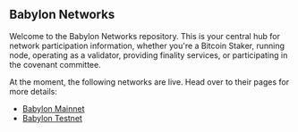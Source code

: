 ## Babylon Networks

Welcome to the Babylon Networks repository. This is your central hub
for network participation information, whether you're
a Bitcoin Staker,
running node,
operating as a validator,
providing finality services, or
participating in the covenant committee.

At the moment, the following networks are live.
Head over to their pages for more details:
* [Babylon Mainnet](./bbn-1)
* [Babylon Testnet](./bbn-test-5)
